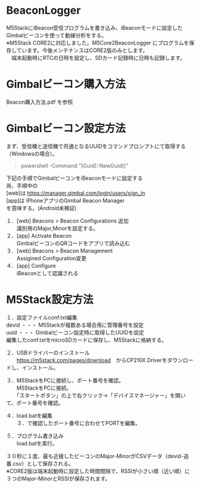 # BeaconLogger

M5StackにiBeacon受信プログラムを書き込み、iBeaconモードに設定したGimbalビーコンを使って動線分析をする。  
※M5Stack CORE2に対応しました。M5Core2BeaconLogger にプログラムを保存しています。今後メンテナンスはCORE2版のみとします。  
　端末起動時にRTCの日時を設定し、SDカード記録時に日時も記録します。  

# Gimbalビーコン購入方法

Beacon購入方法.pdf を参照  

# Gimbalビーコン設定方法

まず、受信機と送信機で共通となるUUIDをコマンドプロンプトにて取得する（Windowsの場合）。  
> powershell -Command "[Guid]::NewGuid()"  

下記の手順でGimbalビーコンをiBeaconモードに設定する  
尚、手順中の  
[web]は <https://manager.gimbal.com/login/users/sign_in>  
[app]は iPhoneアプリのGimbal Beacon Manager  
を意味する。(Android未検証)  

１．[web] Beacons > Beacon Configurations 追加  
　　識別用のMajor,Minorを設定する。  
２．[app] Activate Beacon  
　　GimbalビーコンのQRコードをアプリで読み込む  
３．[web] Beacons > Beacon Management  
　　Assigined Configuration変更  
４．[app] Configure  
　　iBeaconとして認識される  

# M5Stack設定方法

１．設定ファイルconf.txt編集  
    devid ・・・ M5Stackが複数ある場合用に管理番号を設定  
    uuid ・・・ Gimbalビーコン設定時に取得したUUIDを設定  
    編集したconf.txtをmicroSDカードに保存し、M5Stackに格納する。  
   
２．USBドライバーのインストール  
　　<https://m5stack.com/pages/download>　からCP210X Driverをダウンロードし、インストール。  

３．M5StackをPCに接続し、ポート番号を確認。  
　　M5StackをPCに接続。  
　　「スタートボタン」の上で右クリック→「デバイスマネージャー」を開いて、ポート番号を確認。  

４．load.batを編集  
　　３．で確認したポート番号に合わせてPORTを編集。  

５．プログラム書き込み  
　　load.batを実行。  
 
 ３０秒に１度、最も近接したビーコンのMajor-MinorがCSVデータ（devid-追番.csv）として保存される。  
 ※CORE2版は端末起動時に設定した時間間隔で、RSSIが小さい順（近い順）に３つのMajor-MinorとRSSIが保存されます。  
